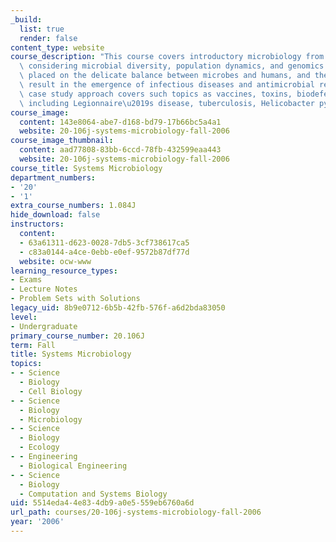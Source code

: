```yaml
---
_build:
  list: true
  render: false
content_type: website
course_description: "This course covers introductory microbiology from a systems perspective,\
  \ considering microbial diversity, population dynamics, and genomics. Emphasis is\
  \ placed on the delicate balance between microbes and humans, and the changes that\
  \ result in the emergence of infectious diseases and antimicrobial resistance. The\
  \ case study approach covers such topics as vaccines, toxins, biodefense, and infections\
  \ including Legionnaire\u2019s disease, tuberculosis, Helicobacter pylori, and plague.\n"
course_image:
  content: 143e8064-abe7-d168-bd79-17b66bc5a4a1
  website: 20-106j-systems-microbiology-fall-2006
course_image_thumbnail:
  content: aad77808-83bb-6ccd-78fb-432599eaa443
  website: 20-106j-systems-microbiology-fall-2006
course_title: Systems Microbiology
department_numbers:
- '20'
- '1'
extra_course_numbers: 1.084J
hide_download: false
instructors:
  content:
  - 63a61311-d623-0028-7db5-3cf738617ca5
  - c83a0144-a4ce-0ebb-e0ef-9572b87df77d
  website: ocw-www
learning_resource_types:
- Exams
- Lecture Notes
- Problem Sets with Solutions
legacy_uid: 8b9e0712-6b5b-42fb-576f-a6d2bda83050
level:
- Undergraduate
primary_course_number: 20.106J
term: Fall
title: Systems Microbiology
topics:
- - Science
  - Biology
  - Cell Biology
- - Science
  - Biology
  - Microbiology
- - Science
  - Biology
  - Ecology
- - Engineering
  - Biological Engineering
- - Science
  - Biology
  - Computation and Systems Biology
uid: 5514eda4-4e83-4db9-a0e5-559eb6760a6d
url_path: courses/20-106j-systems-microbiology-fall-2006
year: '2006'
---
```

